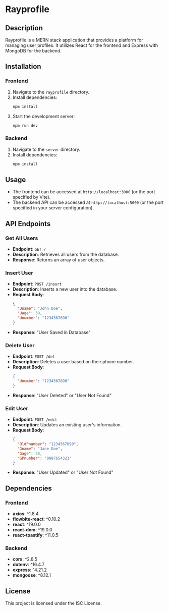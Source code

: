 # Rayprofile

## Description
Rayprofile is a MERN stack application that provides a platform for managing user profiles. It utilizes React for the frontend and Express with MongoDB for the backend.

## Installation

### Frontend
1. Navigate to the `rayprofile` directory.
2. Install dependencies:
   ```bash
   npm install
   ```
3. Start the development server:
   ```bash
   npm run dev
   ```

### Backend
1. Navigate to the `server` directory.
2. Install dependencies:
   ```bash
   npm install
   ```

## Usage
- The frontend can be accessed at `http://localhost:3000` (or the port specified by Vite).
- The backend API can be accessed at `http://localhost:5000` (or the port specified in your server configuration).

## API Endpoints

### Get All Users
- **Endpoint**: `GET /`
- **Description**: Retrieves all users from the database.
- **Response**: Returns an array of user objects.

### Insert User
- **Endpoint**: `POST /insurt`
- **Description**: Inserts a new user into the database.
- **Request Body**:
  ```json
  {
    "Uname": "John Doe",
    "Uage": 30,
    "Unumber": "1234567890"
  }
  ```
- **Response**: "User Saved in Database"

### Delete User
- **Endpoint**: `POST /del`
- **Description**: Deletes a user based on their phone number.
- **Request Body**:
  ```json
  {
    "Unumber": "1234567890"
  }
  ```
- **Response**: "User Deleted" or "User Not Found"

### Edit User
- **Endpoint**: `POST /edit`
- **Description**: Updates an existing user's information.
- **Request Body**:
  ```json
  {
    "OldPnumber": "1234567890",
    "Gname": "Jane Doe",
    "Gage": 28,
    "GPnumber": "0987654321"
  }
  ```
- **Response**: "User Updated" or "User Not Found"

## Dependencies

### Frontend
- **axios**: ^1.8.4
- **flowbite-react**: ^0.10.2
- **react**: ^19.0.0
- **react-dom**: ^19.0.0
- **react-toastify**: ^11.0.5

### Backend
- **cors**: ^2.8.5
- **dotenv**: ^16.4.7
- **express**: ^4.21.2
- **mongoose**: ^8.12.1

## License
This project is licensed under the ISC License.
